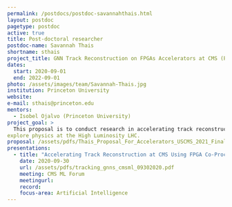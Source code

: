 ```yaml
---
permalink: /postdocs/postdoc-savannahthais.html
layout: postdoc
pagetype: postdoc
active: true
title: Post-doctoral researcher
postdoc-name: Savannah Thais
shortname: sthais
project_title: GNN Track Reconstruction on FPGAs Accelerators at CMS (Postdoc)
dates:
  start: 2020-09-01
  end: 2022-09-01
photo: /assets/images/team/Savannah-Thais.jpg
institution: Princeton University
website:
e-mail: sthais@princeton.edu
mentors:
  - Isobel Ojalvo (Princeton University)
project_goal: >
  This proposal is to conduct research in accelerating track reconstruction with the CMS detector using FPGA co-processors. Track finding and fitting is one of the most computationally challenging problems for event reconstruction in particle physics. Advanced Machine Learning (ML) poses as an exciting solution to the issue of algorithm scalability as many ML algorithms are expected to scale linearly with detector occupancy. The objective is to explore new methods and architectures for track reconstruction using Graph Neural Networks which will allow us to fully
explore physics at the High Luminosity LHC.
proposal: /assets/pdfs/Thais_Proposal_For_Accelerators_USCMS_2021_Final.pdf
presentations:
  - title: "Accelerating Track Reconstruction at CMS Using FPGA Co-Processors"
    date: 2020-09-30
    url: /assets/pdfs/tracking_gnns_cmsml_09302020.pdf
    meeting: CMS ML Forum
    meetingurl: 
    record: 
    focus-area: Artificial Intelligence
---
```

